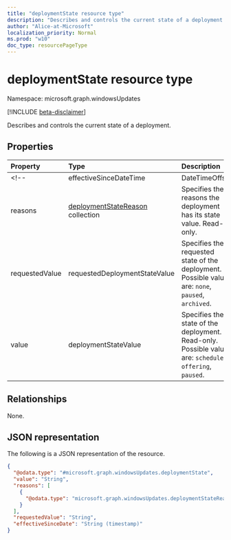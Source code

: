 ```yaml
---
title: "deploymentState resource type"
description: "Describes and controls the current state of a deployment."
author: "Alice-at-Microsoft"
localization_priority: Normal
ms.prod: "w10"
doc_type: resourcePageType
---
```


# deploymentState resource type

Namespace: microsoft.graph.windowsUpdates

[!INCLUDE [beta-disclaimer](../../includes/beta-disclaimer.md)]

Describes and controls the current state of a deployment.

## Properties
|Property|Type|Description|
|:---|:---|:---|
<!-- |effectiveSinceDateTime|DateTimeOffset|Date on which the current state became effective. Read-only.| -->
|reasons|[deploymentStateReason](../resources/windowsupdates-deploymentstatereason.md) collection|Specifies the reasons the deployment has its state value. Read-only.|
|requestedValue|requestedDeploymentStateValue|Specifies the requested state of the deployment. Possible values are: `none`, `paused`, `archived`.|
|value|deploymentStateValue|Specifies the state of the deployment. Read-only. Possible values are: `scheduled`, `offering`, `paused`.|

## Relationships
None.

## JSON representation
The following is a JSON representation of the resource.
<!-- {
  "blockType": "resource",
  "@odata.type": "microsoft.graph.windowsUpdates.deploymentState"
}
-->
``` json
{
  "@odata.type": "#microsoft.graph.windowsUpdates.deploymentState",
  "value": "String",
  "reasons": [
    {
      "@odata.type": "microsoft.graph.windowsUpdates.deploymentStateReason"
    }
  ],
  "requestedValue": "String",
  "effectiveSinceDate": "String (timestamp)"
}
```

